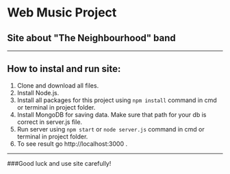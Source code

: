 # Web Music Project
## Site about "The Neighbourhood" band
*************
## How to instal and run site:
1. Clone and download all files.
2. Install Node.js.
3. Install all packages for this project using ```npm install``` command in cmd or terminal in project folder.
4. Install MongoDB for saving data. Make sure that path for your db is correct in server.js file.
5. Run server using ```npm start``` or ```node server.js``` command in cmd or terminal in project folder.
6. To see result go http://localhost:3000 .
*************
###Good luck and use site carefully!
